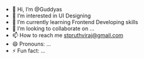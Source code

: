 - 👋 Hi, I’m @Guddyas
- 👀 I’m interested in UI Designing
- 🌱 I’m currently learning Frontend Developing skills
- 💞️ I’m looking to collaborate on ...
- 📫 How to reach me stpruthviraj@gmail.com
- 😄 Pronouns: ...
- ⚡ Fun fact: ...

<!---
Guddyas/Guddyas is a ✨ special ✨ repository because its `README.md` (this file) appears on your GitHub profile.
You can click the Preview link to take a look at your changes.
--->
